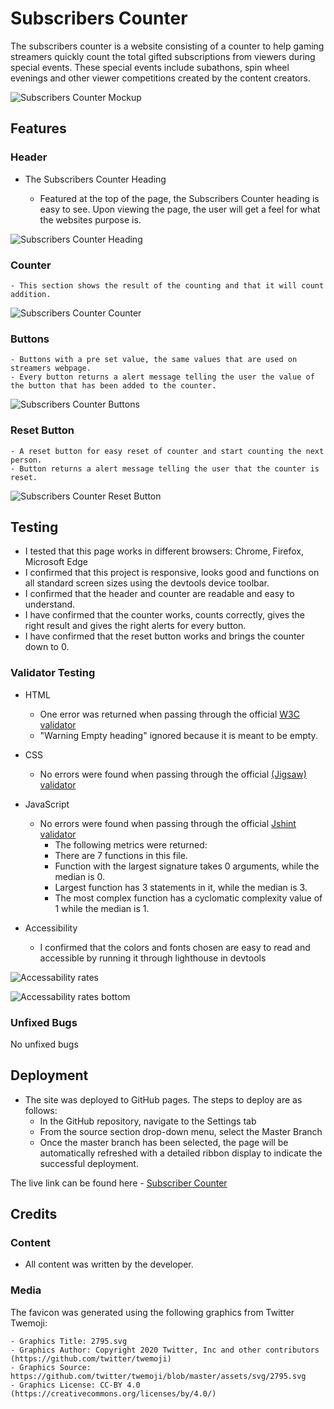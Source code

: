 # Subscribers Counter

The subscribers counter is a website consisting of a counter to help gaming streamers quickly count the total gifted subscriptions from viewers during special events.
These special events include subathons, spin wheel evenings and other viewer competitions created by the content creators.

![Subscribers Counter Mockup](https://fekadon.github.io/subscribers-counter/media/subscriber_counter_mockup.png)

## Features

### Header

- The Subscribers Counter Heading

    - Featured at the top of the page, the Subscribers Counter heading is easy to see. Upon viewing the page, the user will get a feel for what the websites purpose is.

![Subscribers Counter Heading](https://fekadon.github.io/subscribers-counter/media/subscriber_counter_heading.png)

### Counter

    - This section shows the result of the counting and that it will count addition.

![Subscribers Counter Counter](https://fekadon.github.io/subscribers-counter/media/subscribers_counter_counter.png)

### Buttons

    - Buttons with a pre set value, the same values that are used on streamers webpage.
    - Every button returns a alert message telling the user the value of the button that has been added to the counter.

![Subscribers Counter Buttons](https://fekadon.github.io/subscribers-counter/media/subscribers_counter_buttons.png)

### Reset Button

    - A reset button for easy reset of counter and start counting the next person.
    - Button returns a alert message telling the user that the counter is reset.

![Subscribers Counter Reset Button](https://fekadon.github.io/subscribers-counter/media/subscribers_counter_reset.png)

## Testing

- I tested that this page works in different browsers: Chrome, Firefox, Microsoft Edge
- I confirmed that this project is responsive, looks good and functions on all standard screen sizes using the devtools device toolbar.
- I confirmed that the header and counter are readable and easy to understand.
- I have confirmed that the counter works, counts correctly, gives the right result and gives the right alerts for every button.
- I have confirmed that the reset button works and brings the counter down to 0.

### Validator Testing

- HTML
    - One error was returned when passing through the official [W3C validator](https://validator.w3.org/nu/?doc=https%3A%2F%2Ffekadon.github.io%2Fsubscribers-counter%2F)
    - "Warning Empty heading" ignored because it is meant to be empty.

- CSS
    - No errors were found when passing through the official [(Jigsaw) validator](http://jigsaw.w3.org/css-validator/validator?lang=sv&profile=css3svg&uri=https%3A%2F%2Ffekadon.github.io%2Fsubscribers-counter%2F&usermedium=all&vextwarning=&warning=1)

- JavaScript
    - No errors were found when passing through the official [Jshint validator](https://jshint.com/)
        - The following metrics were returned:
        - There are 7 functions in this file.
        - Function with the largest signature takes 0 arguments, while the median is 0.
        - Largest function has 3 statements in it, while the median is 3.
        - The most complex function has a cyclomatic complexity value of 1 while the median is 1.

- Accessibility
    - I confirmed that the colors and fonts chosen are easy to read and accessible by running it through lighthouse in devtools

![Accessability rates](https://fekadon.github.io/subscribers-counter/media/accessability_rates.png)

![Accessability rates bottom](https://fekadon.github.io/subscribers-counter/media/accessability_bottom.png)

### Unfixed Bugs

No unfixed bugs

## Deployment

- The site was deployed to GitHub pages. The steps to deploy are as follows:
    - In the GitHub repository, navigate to the Settings tab
    - From the source section drop-down menu, select the Master Branch
    - Once the master branch has been selected, the page will be automatically refreshed with a detailed ribbon display to indicate the successful deployment.

The live link can be found here - [Subscriber Counter](https://fekadon.github.io/subscribers-counter/)

## Credits

### Content

- All content was written by the developer.

### Media

The favicon was generated using the following graphics from Twitter Twemoji:

    - Graphics Title: 2795.svg
    - Graphics Author: Copyright 2020 Twitter, Inc and other contributors (https://github.com/twitter/twemoji)
    - Graphics Source: https://github.com/twitter/twemoji/blob/master/assets/svg/2795.svg
    - Graphics License: CC-BY 4.0 (https://creativecommons.org/licenses/by/4.0/)